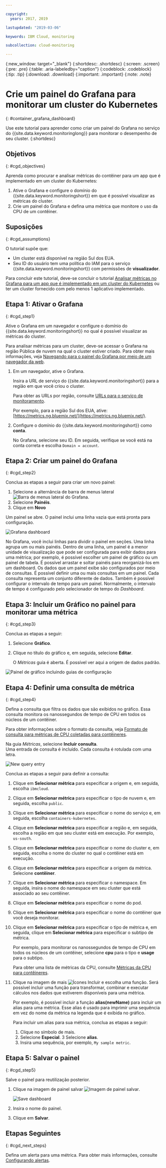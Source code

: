 ```yaml
---

copyright:
  years: 2017, 2019

lastupdated: "2019-03-06"

keywords: IBM Cloud, monitoring

subcollection: cloud-monitoring

---
```


{:new_window: target="_blank"}
{:shortdesc: .shortdesc}
{:screen: .screen}
{:pre: .pre}
{:table: .aria-labeledby="caption"}
{:codeblock: .codeblock}
{:tip: .tip}
{:download: .download}
{:important: .important}
{:note: .note}


# Crie um painel do Grafana para monitorar um cluster do Kubernetes
{: #container_grafana_dashboard}


Use este tutorial para aprender como criar um painel do Grafana no
serviço do {{site.data.keyword.monitoringlong}} para monitorar o desempenho de seu cluster. 
{:shortdesc}


## Objetivos
{: #cgd_objectives}

Aprenda como procurar e analisar métricas do contêiner para um app que é implementado em um cluster
do Kubernetes:

1. Ative o Grafana e configure o domínio do {{site.data.keyword.monitoringshort}} em que é possível visualizar as métricas do cluster.
2. Crie um painel do Grafana e defina uma métrica que monitore o uso da CPU de um contêiner.


## Suposições
{: #cgd_assumptions}

O tutorial supõe que:

* Um cluster está disponível na região Sul dos EUA. 
* Seu ID do usuário tem uma política do IAM para o serviço {{site.data.keyword.monitoringshort}} com permissões de **visualizador**.

Para concluir este tutorial, deve-se concluir o tutorial
[Analisar
métricas no Grafana para um app que é implementado em um cluster do Kubernetes](/docs/services/cloud-monitoring/tutorials?topic=cloud-monitoring-container_service_metrics#container_service_metrics) ou ter um cluster
fornecido com pelo menos 1 aplicativo implementado.



## Etapa 1: Ativar o Grafana
{: #cgd_step1}

Ative o Grafana em um navegador e configure o domínio do {{site.data.keyword.monitoringshort}}
no qual é possível visualizar as métricas do cluster.

Para analisar métricas para um cluster, deve-se acessar o Grafana na região Pública de nuvem na qual o cluster estiver criado. Para obter mais informações, veja [Navegando para o painel do Grafana por meio de um navegador da web](/docs/services/cloud-monitoring/grafana?topic=cloud-monitoring-navigating_grafana#launch_grafana_from_browser).

1. Em um navegador, ative o Grafana. 

    Insira a URL de serviço do {{site.data.keyword.monitoringshort}} para a região em que você criou o cluster. 
    
    Para obter as URLs por região, consulte
[URLs para o serviço de
monitoramento](/docs/services/cloud-monitoring?topic=cloud-monitoring-monitoring_ov#region).

    Por exemplo, para a região Sul dos EUA, ative:
[https://metrics.ng.bluemix.net/](https://metrics.ng.bluemix.net/).

2. Configure o domínio do {{site.data.keyword.monitoringshort}} como **conta**.

    No Grafana, selecione seu ID. Em seguida, verifique se você está na conta correta e escolha
`Domain = account`.


## Etapa 2: Criar um painel do Grafana
{: #cgd_step2}

Conclua as etapas a seguir para criar um novo painel:

1. Selecione a alternância de barra de menus lateral ![Barra de menus lateral do Grafana](images/grafana_settings.gif "Barra de menus lateral do Grafana").
2. Selecione **Painéis**.
3. Clique em **Novo**

Um painel se abre. O painel inclui uma linha vazia que está pronta para configuração.

![Grafana dashboard](images/grafana4_f1.gif "Grafana dashboard")

No Grafana, você inclui linhas para dividir o painel em seções. Uma linha agrupa um ou mais painéis. Dentro de uma linha, um painel é a menor unidade de visualização que pode ser configurada para exibir dados para uma métrica; por exemplo, é possível escolher um painel de gráfico ou um painel de tabela. É possível arrastar e soltar painéis para reorganizá-los em um dashboard. Os dados que um painel exibe são configurados por meio de consultas. É possível definir uma ou mais consultas em um painel. Cada consulta representa um conjunto diferente de dados. Também é possível configurar o intervalo de tempo para um painel. Normalmente, o intervalo de tempo é configurado pelo selecionador de tempo do *Dashboard*.

## Etapa 3: Incluir um Gráfico no painel para monitorar uma métrica
{: #cgd_step3}

Conclua as etapas a seguir:

1. Selecione **Gráfico**.

2. Clique no título do gráfico e, em seguida, selecione **Editar**.

    O *Métricas* guia é aberta. É possível ver aqui a origem de dados padrão.


![Painel de gráfico incluindo guias de configuração](images/grafana4_f2.gif "Painel de gráfico incluindo guias de configuração")


## Etapa 4: Definir uma consulta de métrica
{: #cgd_step4}

Defina a consulta que filtra os dados que são exibidos no gráfico. Essa consulta monitora os
nanossegundos de tempo de CPU em todos os núcleos de um contêiner.

Para obter informações sobre o formato da consulta, veja [Formato de consulta para métricas de CPU coletadas para contêineres](/docs/services/cloud-monitoring/reference?topic=cloud-monitoring-metrics_format_containers#cpu_containers).
 
Na guia *Métricas*, selecione **Incluir consulta**. <br>Uma entrada de consulta é incluído. Cada consulta é rotulada com uma letra. 

![New query entry](images/grafana4_query_f1.gif "New query entry") 
	
Conclua as etapas a seguir para definir a consulta:
        
1. Clique em **Selecionar métrica** para especificar a origem e, em seguida,
escolha `ibmcloud`.
    
2. Clique em **Selecionar métrica** para especificar o tipo de nuvem e, em
seguida, escolha `public`.
    
3. Clique em **Selecionar métrica** para especificar o nome do serviço e, em seguida, escolha `containers-kubernetes`.
	
4. Clique em **Selecionar métrica** para especificar a região e, em seguida,
escolha a região em que seu cluster está em execução. Por exemplo, `us-south`.
    
5. Clique em **Selecionar métrica** para especificar o nome do cluster e, em
seguida, escolha o nome do cluster no qual o contêiner está em execução.
		
6. Clique em **Selecionar métrica** para especificar a origem da métrica. Selecione
**contêiner**.
		
7. Clique em **Selecionar métrica** para especificar o namespace. Em seguida,
insira o nome do namespace em seu cluster que está associado ao seu contêiner.
		
8. Clique em **Selecionar métrica** para especificar o nome do pod.
	
9. Clique em **Selecionar métrica** para especificar o nome do contêiner
que você deseja monitorar.
	
10. Clique em **Selecionar métrica** para especificar o tipo de métrica e, em
seguida, clique em **Selecionar métrica** para especificar o subtipo de métrica.
	
    Por exemplo, para monitorar os nanossegundos de tempo de CPU em todos os núcleos de um
contêiner, selecione **cpu** para o tipo e **usage** para o subtipo.
		
	Para obter uma lista de métricas da CPU, consulte
[Métricas da CPU para contêineres](/docs/services/cloud-monitoring/containers?topic=cloud-monitoring-monitoring_bmx_containers_ov#cpu_metrics_containers).
    
11. Clique na imagem de mais ![Ícones Incluir](images/grafana_plus_image.gif "Imagem de mais") e escolha uma função. Será possível incluir uma função para transformar, combinar e executar cálculos nos dados que estiverem disponíveis para uma métrica.

    Por exemplo, é possível incluir a função **alias(newName)** para incluir um alias para uma métrica. Esse alias é usado para imprimir uma sequência em vez do nome da métrica na legenda que é exibida no gráfico.

    Para incluir um alias para sua métrica, conclua as etapas a seguir:

    1. Clique no símbolo de mais.
    2. Selecione **Especial**.
    3 Selecione **alias**.
    4. Insira uma sequência, por exemplo, `My sample metric`.

## Etapa 5: Salvar o painel
{: #cgd_step5}

Salve o painel para reutilização posterior.

1. Clique na imagem de painel salvar ![Imagem de painel salvar](images/grafana_save_image.gif "Imagem de painel salvar").

    ![Save dashboard](images/grafana_save_dashboard.gif "Save dashboard")

2. Insira o nome do painel.
3. Clique em **Salvar**.



## Etapas Seguintes
{: #cgd_next_steps}

Defina um alerta para uma métrica. Para obter mais informações, consulte [Configurando alertas](/docs/services/cloud-monitoring?topic=cloud-monitoring-config_alerts_ov#config_alerts_ov).
